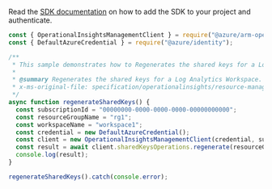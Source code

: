 Read the [SDK documentation](https://github.com/Azure/azure-sdk-for-js/blob/%40azure%2Farm-operationalinsights_8.0.1/sdk/operationalinsights/arm-operationalinsights/README.md) on how to add the SDK to your project and authenticate.

```javascript
const { OperationalInsightsManagementClient } = require("@azure/arm-operationalinsights");
const { DefaultAzureCredential } = require("@azure/identity");

/**
 * This sample demonstrates how to Regenerates the shared keys for a Log Analytics Workspace. These keys are used to connect Microsoft Operational Insights agents to the workspace.
 *
 * @summary Regenerates the shared keys for a Log Analytics Workspace. These keys are used to connect Microsoft Operational Insights agents to the workspace.
 * x-ms-original-file: specification/operationalinsights/resource-manager/Microsoft.OperationalInsights/stable/2020-08-01/examples/WorkspacesRegenerateSharedKeys.json
 */
async function regenerateSharedKeys() {
  const subscriptionId = "00000000-0000-0000-0000-00000000000";
  const resourceGroupName = "rg1";
  const workspaceName = "workspace1";
  const credential = new DefaultAzureCredential();
  const client = new OperationalInsightsManagementClient(credential, subscriptionId);
  const result = await client.sharedKeysOperations.regenerate(resourceGroupName, workspaceName);
  console.log(result);
}

regenerateSharedKeys().catch(console.error);
```
